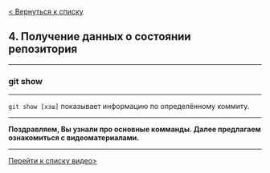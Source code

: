 [< Вернуться к списку](./readme.md "На главную")

## 4. Получение данных о состоянии репозитория
---
### git show 
---
`git show [хэш]` показывает информацию по определённому коммиту.

---

**Поздравляем, Вы узнали про основные комманды.
Далее предлагаем ознакомиться с видеоматериалами.**

---
[Перейти к списку видео>](./13git-show.md "Next")